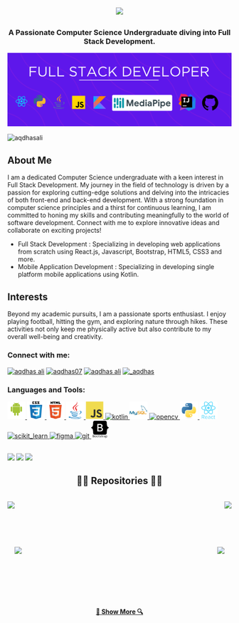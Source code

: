<div align="center">
    <h1>
  <a href="https://git.io/typing-svg">
    <img src="https://readme-typing-svg.herokuapp.com/?lines=Hi+There!+👋;+I+am+Aqdhas+Ali!;&center=true&size=30&color=5E17EB">
  </a>
    </h1>
</div>


<h3 align="center">A Passionate Computer Science Undergraduate diving into Full Stack Development.</h3>
<div align="center"><img src="Full Stack Developer.png"></img></div>
<p align="left"> <img src="https://komarev.com/ghpvc/?username=aqdhasali&label=Profile%20views&color=0e75b6&style=flat" alt="aqdhasali" /> </p>

## About Me
I am a dedicated Computer Science undergraduate with a keen interest in Full Stack Development. My journey in the field of technology is driven by a passion for exploring cutting-edge solutions and delving into the intricacies of both front-end and back-end development. With a strong foundation in computer science principles and a thirst for continuous learning, I am committed to honing my skills and contributing meaningfully to the world of software development. Connect with me to explore innovative ideas and collaborate on exciting projects!

- Full Stack Development : Specializing in developing web applications from scratch using React.js, Javascript, Bootstrap, HTML5, CSS3 and more.
- Mobile Application Development : Specializing in developing single platform mobile applications using Kotlin.

## Interests
Beyond my academic pursuits, I am a passionate sports enthusiast. I enjoy playing football, hitting the gym, and exploring nature through hikes. These activities not only keep me physically active but also contribute to my overall well-being and creativity.





<h3 align="left">Connect with me:</h3>
<p align="left">
<a href="https://linkedin.com/in/aqdhas ali" target="blank"><img align="center" src="https://raw.githubusercontent.com/rahuldkjain/github-profile-readme-generator/master/src/images/icons/Social/linked-in-alt.svg" alt="aqdhas ali" height="30" width="40" /></a>
<a href="https://twitter.com/aqdhas07" target="blank"><img align="center" src="https://raw.githubusercontent.com/rahuldkjain/github-profile-readme-generator/master/src/images/icons/Social/twitter.svg" alt="aqdhas07" height="30" width="40" /></a>
<a href="https://fb.com/aqdhas ali" target="blank"><img align="center" src="https://raw.githubusercontent.com/rahuldkjain/github-profile-readme-generator/master/src/images/icons/Social/facebook.svg" alt="aqdhas ali" height="30" width="40" /></a>
<a href="https://instagram.com/_aqdhas" target="blank"><img align="center" src="https://raw.githubusercontent.com/rahuldkjain/github-profile-readme-generator/master/src/images/icons/Social/instagram.svg" alt="_aqdhas" height="30" width="40" /></a>
</p>

<h3 align="left">Languages and Tools:</h3>
<p align="left"> <a href="https://developer.android.com" target="_blank" rel="noreferrer"> <img src="https://raw.githubusercontent.com/devicons/devicon/master/icons/android/android-original-wordmark.svg" alt="android" width="40" height="40"/> </a> <a href="https://www.w3schools.com/css/" target="_blank" rel="noreferrer"> <img src="https://raw.githubusercontent.com/devicons/devicon/master/icons/css3/css3-original-wordmark.svg" alt="css3" width="40" height="40"/> </a> <a href="https://www.w3.org/html/" target="_blank" rel="noreferrer"> <img src="https://raw.githubusercontent.com/devicons/devicon/master/icons/html5/html5-original-wordmark.svg" alt="html5" width="40" height="40"/> </a> <a href="https://www.java.com" target="_blank" rel="noreferrer"> <img src="https://raw.githubusercontent.com/devicons/devicon/master/icons/java/java-original.svg" alt="java" width="40" height="40"/> </a> <a href="https://developer.mozilla.org/en-US/docs/Web/JavaScript" target="_blank" rel="noreferrer"> <img src="https://raw.githubusercontent.com/devicons/devicon/master/icons/javascript/javascript-original.svg" alt="javascript" width="40" height="40"/> </a> <a href="https://kotlinlang.org" target="_blank" rel="noreferrer"> <img src="https://www.vectorlogo.zone/logos/kotlinlang/kotlinlang-icon.svg" alt="kotlin" width="40" height="40"/> </a> <a href="https://www.mysql.com/" target="_blank" rel="noreferrer"> <img src="https://raw.githubusercontent.com/devicons/devicon/master/icons/mysql/mysql-original-wordmark.svg" alt="mysql" width="40" height="40"/> </a> <a href="https://opencv.org/" target="_blank" rel="noreferrer"> <img src="https://www.vectorlogo.zone/logos/opencv/opencv-icon.svg" alt="opencv" width="40" height="40"/> </a> <a href="https://www.python.org" target="_blank" rel="noreferrer"> <img src="https://raw.githubusercontent.com/devicons/devicon/master/icons/python/python-original.svg" alt="python" width="40" height="40"/> </a> <a href="https://reactjs.org/" target="_blank" rel="noreferrer"> <img src="https://raw.githubusercontent.com/devicons/devicon/master/icons/react/react-original-wordmark.svg" alt="react" width="40" height="40"/> <a href="https://scikit-learn.org/" target="_blank" rel="noreferrer"> <img src="https://upload.wikimedia.org/wikipedia/commons/0/05/Scikit_learn_logo_small.svg" alt="scikit_learn" width="40" height="40"/> </a> <a href="https://www.figma.com/" target="_blank" rel="noreferrer"> <img src="https://www.vectorlogo.zone/logos/figma/figma-icon.svg" alt="figma" width="40" height="40"/> </a>  <a href="https://git-scm.com/" target="_blank" rel="noreferrer"> <img src="https://www.vectorlogo.zone/logos/git-scm/git-scm-icon.svg" alt="git" width="40" height="40"/> </a> <a href="https://getbootstrap.com" target="_blank" rel="noreferrer"> <img src="https://raw.githubusercontent.com/devicons/devicon/master/icons/bootstrap/bootstrap-plain-wordmark.svg" alt="bootstrap" width="40" height="40"/> </a></p>

<br>

<img width=400 src='https://github-readme-stats.vercel.app/api?username=aqdhasali&theme=github_dark&show_icons=true&hide_border=true&count_private=true' />
<img width=400 src='https://github-readme-streak-stats.herokuapp.com/?user=aqdhasali&theme=github_dark&hide_border=true' />
<img width=400 src='https://github-readme-stats.vercel.app/api/top-langs/?username=aqdhasali&theme=github_dark&show_icons=true&hide_border=true&layout=compact' />



<h2 align="center">👨‍💻 Repositories 👨‍💻</h2>
<br>
<div width="100%" align="center">
  <a align="left" href="https://github.com/aqdhasali/Urban-Dreams.git"><img align="left" height="115" src="https://github-readme-stats.vercel.app/api/pin/?username=Mack2133&repo=Real-Estate-React-Website&theme=react&border_color=61dafb&border_radius=10"></a>
  <a align="left" href="https://github.com/aqdhasali/Theatre-Booking-System.git" title="Theatre-Booking-System"><img align="right" height="115" src="https://github-readme-stats.vercel.app/api/pin/?username=aqdhasali&repo=Theatre-Booking-System&theme=react&border_color=61dafb&border_radius=10"></a>
</div>
<br/><br/><br/><br/><br/><br/>

<div width="100%" align="center">
  <a align="left" href="https://github.com/aqdhasali/Shopping-Center.git" title="Shopping-Center"><img align="left" height="115" src="https://github-readme-stats.vercel.app/api/pin/?username=aqdhasali&repo=Shopping-Center&theme=react&border_color=61dafb&border_radius=10"></a>
  <a align="left" href="https://github.com/aqdhasali/CodeHive.git" title="CodeHive"><img align="right" height="115" src="https://github-readme-stats.vercel.app/api/pin/?username=aqdhasali&repo=CodeHive&theme=react&border_color=61dafb&border_radius=10"></a>
</div>


<br><br><br><br><br><br>

<h4 align="center">
  <a href="https://github.com/aqdhasali?tab=repositories" title="Show Repositories">🔎 Show More 🔍</a>
</h4>
